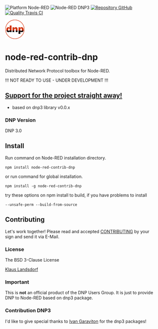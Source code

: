 ![Platform Node-RED](http://b.repl.ca/v1/Platform-Node--RED-red.png)
![Node-RED DNP3](http://b.repl.ca/v1/Node--RED-DNP3-blue.png)
[![Repository GitHub](http://b.repl.ca/v1/Repository-GitHub-orange.png)](https://github.com/biancode/node-red-contrib-dnp)
[![Quality Travis CI](http://b.repl.ca/v1/Quality-Travis_CI-green.png)](https://travis-ci.org/biancode/node-red-contrib-dnp)

[![nodemodbus64](images/dnp-icon-small64.png)](http://www.dnp.org/)

# node-red-contrib-dnp
Distributed Network Protocol toolbox for Node-RED.

!!! NOT READY TO USE - UNDER DEVELOPMENT !!!
## [Support for the project straight away!][3]

* based on dnp3 library v0.0.x

### DNP Version

DNP 3.0

## Install

Run command on Node-RED installation directory.

	npm install node-red-contrib-dnp 

or run command for global installation.

	npm install -g node-red-contrib-dnp 

try these options on npm install to build, if you have problems to install

    --unsafe-perm --build-from-source
    
## Contributing

Let's work together! 
Please read and accepted [CONTRIBUTING](CONTRIBUTING.md) by your sign and send it via E-Mail.

### License

The BSD 3-Clause License

[Klaus Landsdorf][1]

### Important

This is **not** an official product of the DNP Users Group.
It is just to provide DNP to Node-RED based on dnp3 package.

### Contribution DNP3

I'd like to give special thanks to [Ivan Garaviton][2] for the dnp3 packages! 


[1]:https://bianco-royal.cloud/
[2]:https://github.com/IvanGaravito
[3]:https://bianco-royal.cloud/supporter/
